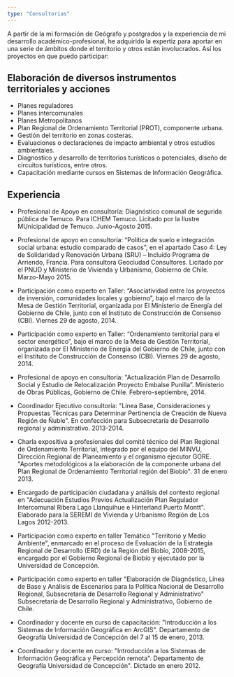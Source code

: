 ```yaml
---
type: "Consultorias"
---
```


A partir de la mi formación de Geógrafo y postgrados y la experiencia de mi desarrollo académico-profesional, he adquirido la expertiz para aportar en una serie de ámbitos donde el territorio y otros están involucrados. Así los proyectos en que puedo participar:

Elaboración de diversos instrumentos territoriales y acciones
-------------------------------------------------------------

* Planes reguladores
* Planes intercomunales
* Planes Metropolitanos
* Plan Regional de Ordenamiento Territorial (PROT), componente urbana.
* Gestión del territorio en zonas costeras.
* Evaluaciones o declaraciones de impacto ambiental y otros estudios ambientales.
* Diagnostico y desarrollo de territorios turísticos o potenciales, diseño de circuitos turísticos, entre otros.
* Capacitación mediante cursos en Sistemas de Información Geográfica.

Experiencia
-----------

* Profesional de Apoyo en consultoría: Diagnóstico comunal de segurida pública de Temuco. Para ICHEM Temuco. Licitado por la Ilustre MUnicipalidad de Temuco. Junio-Agosto 2015.

* Profesional de apoyo en consultoría: “Política de suelo e integración social urbana: estudio comparado de casos”, en el apartado Caso 4: Ley de Solidaridad y Renovación Urbana (SRU) – Incluido Programa de Arriendo, Francia. Para consultora Geociudad Consultores. Licitado por el PNUD y Ministerio de Vivienda y Urbanismo, Gobierno de Chile. Marzo-Mayo 2015.

* Participación como experto en Taller: “Asociatividad entre los proyectos de inversión, comunidades locales y  gobierno”, bajo el marco de la Mesa de Gestión Territorial, organizada por El Ministerio de Energía del Gobierno de Chile, junto con el Instituto de Construcción de Consenso (CBI). Viernes 29 de agosto, 2014.

* Participación como experto en Taller: “Ordenamiento territorial para el sector energético”, bajo el marco de la Mesa de Gestión Territorial, organizada por El Ministerio de Energía del Gobierno de Chile, junto con el Instituto de Construcción de Consenso (CBI). Viernes 29 de agosto, 2014.

* Profesional de apoyo en consultoría: "Actualización Plan de Desarrollo Social y Estudio de Relocalización Proyecto  Embalse Punilla”. Ministerio de Obras Públicas, Gobierno de Chile. Febrero-septiembre, 2014. 

* Coordinador Ejecutivo consultoría: "Línea Base, Consideraciones y Propuestas Técnicas para Determinar Pertinencia de Creación de Nueva Región de Ñuble". En confección para Subsecretaría de Desarrollo regional y administrativo. 2013-2014. 

* Charla expositiva a profesionales del comité técnico del Plan Regional de Ordenamiento Territorial, integrado por el equipo del MINVU, Dirección Regional de Planeamiento y el organismo ejecutor GORE. "Aportes metodológicos a la elaboración​ de la componente urbana del Plan Regional de Ordenamiento Territorial región del Biobío". 31 de enero 2013.​

* Encargado de participación ciudadana y análisis del contexto regional en "Adecuación Estudios Previos Actualización Plan Regulador Intercomunal Ribera Lago Llanquihue e Hinterland Puerto Montt". Elaborado para la SEREMI de Vivienda y Urbanismo Región de Los Lagos 2012-2013.

* Participación como experto en taller Temático "Territorio y Medio Ambiente", enmarcado en el proceso de Evaluación de la Estrategia Regional de Desarrollo (ERD) de la Región del Biobío, 2008-2015, encargado por el Gobierno Regional de Biobío y ejecutado por la Universidad de Concepción.

* Participación como experto en taller "Elaboración de Diagnóstico, Línea de Base y Análisis de Escenarios para la Política Nacional de Desarrollo Regional, Subsecretaría de Desarrollo Regional y Administrativo" Subsecretaría de Desarrollo Regional y Administrativo, Gobierno de Chile.

* Coordinador y docente en curso de capacitación: "Introducción a los Sistemas de Información Geográfica en ArcGIS". Departamento de Geografía Universidad de Concepción del 7 al 15 de enero, 2013.

* Coordinador y docente en curso: "Introducción a los Sistemas de Información Geográfica y Percepción remota". Departamento de Geografía Universidad de Concepción". Dictado en enero 2012.
